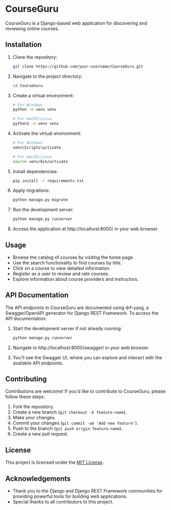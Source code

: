 # CourseGuru

CourseGuru is a Django-based web application for discovering and reviewing online courses.

## Installation

1. Clone the repository:

   ```bash
   git clone https://github.com/your-username/CourseGuru.git
   ```

2. Navigate to the project directory:

   ```bash
   cd CourseGuru
   ```

3. Create a virtual environment:

   ```bash
   # For Windows
   python -m venv venv

   # For macOS/Linux
   python3 -m venv venv
   ```

4. Activate the virtual environment:

   ```bash
   # For Windows
   venv\Scripts\activate

   # For macOS/Linux
   source venv/bin/activate
   ```

5. Install dependencies:

   ```bash
   pip install -r requirements.txt
   ```

6. Apply migrations:

   ```bash
   python manage.py migrate
   ```

7. Run the development server:

   ```bash
   python manage.py runserver
   ```

8. Access the application at http://localhost:8000/ in your web browser.

## Usage

- Browse the catalog of courses by visiting the home page.
- Use the search functionality to find courses by title.
- Click on a course to view detailed information.
- Register as a user to review and rate courses.
- Explore information about course providers and instructors.

## API Documentation

The API endpoints in CourseGuru are documented using drf-yasg, a Swagger/OpenAPI generator for Django REST Framework. To access the API documentation:

1. Start the development server if not already running:

   ```bash
   python manage.py runserver
   ```

2. Navigate to http://localhost:8000/swagger/ in your web browser.

3. You'll see the Swagger UI, where you can explore and interact with the available API endpoints.

## Contributing

Contributions are welcome! If you'd like to contribute to CourseGuru, please follow these steps:

1. Fork the repository.
2. Create a new branch (`git checkout -b feature-name`).
3. Make your changes.
4. Commit your changes (`git commit -am 'Add new feature'`).
5. Push to the branch (`git push origin feature-name`).
6. Create a new pull request.

## License

This project is licensed under the [MIT License](LICENSE).

## Acknowledgements

- Thank you to the Django and Django REST Framework communities for providing powerful tools for building web applications.
- Special thanks to all contributors to this project.